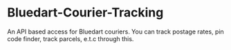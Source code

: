 # Bluedart-Courier-Tracking
An API based access for Bluedart couriers. You can track postage rates, pin code finder, track parcels, e.t.c through this.
